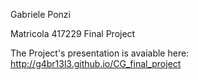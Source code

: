 Gabriele Ponzi

Matricola 417229
Final Project

The Project's presentation is avaiable here:
http://g4br13l3.github.io/CG_final_project
